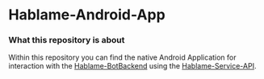 # Hablame-Android-App

### What this repository is about

Within this repository you can find the native Android Application for interaction with the <a href="https://github.com/TeamChatbot/Hablame-BotBackend" title="Hablame-BotBackend">Hablame-BotBackend</a> using the <a href="https://github.com/TeamChatbot/hablame-service-api" title="Hablame-Service-API">Hablame-Service-API</a>.
